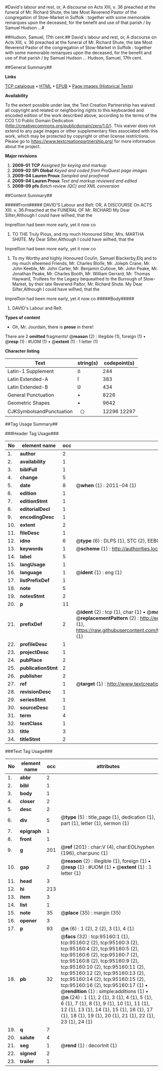 #David's labour and rest, or, A discourse on Acts XIII, v. 36 preached at the funeral of Mr. Richard Shute, the late Most Reverend Pastor of the congregation of Stow-Market in Suffolk : together with some memorable remarques upon the deceased, for the benefit and use of that parish / by Samuel Hudson ...#

##Hudson, Samuel, 17th cent.##
David's labour and rest, or, A discourse on Acts XIII, v. 36 preached at the funeral of Mr. Richard Shute, the late Most Reverend Pastor of the congregation of Stow-Market in Suffolk : together with some memorable remarques upon the deceased, for the benefit and use of that parish / by Samuel Hudson ...
Hudson, Samuel, 17th cent.

##General Summary##

**Links**

[TCP catalogue](http://www.ota.ox.ac.uk/tcp/)  • 
[HTML](http://tei.it.ox.ac.uk/tcp/Texts-HTML/free/A44/A44864.html)  • 
[EPUB](http://tei.it.ox.ac.uk/tcp/Texts-EPUB/free/A44/A44864.epub) • 
[Page images (Historical Texts)](https://historicaltexts.jisc.ac.uk/eebo-12894753e)

**Availability**

To the extent possible under law, the Text Creation Partnership has waived all copyright and related or neighboring rights to this keyboarded and encoded edition of the work described above, according to the terms of the CC0 1.0 Public Domain Dedication (http://creativecommons.org/publicdomain/zero/1.0/). This waiver does not extend to any page images or other supplementary files associated with this work, which may be protected by copyright or other license restrictions. Please go to https://www.textcreationpartnership.org/ for more information about the project.

**Major revisions**

1. __2009-01__ __TCP__ *Assigned for keying and markup*
1. __2009-02__ __SPi Global__ *Keyed and coded from ProQuest page images*
1. __2009-04__ __Lauren Proux__ *Sampled and proofread*
1. __2009-04__ __Lauren Proux__ *Text and markup reviewed and edited*
1. __2009-09__ __pfs__ *Batch review (QC) and XML conversion*

##Content Summary##

#####Front#####
DAVID'S Labour and Reſt: OR, A DISCOURSE On ACTS XIII. v. 36.Preached at the FUNERAL OF Mr. RICHARD My Dear Siſter,Although I could have wiſhed, that the

Impreſſion had been more early, yet it now co
1. TO THE Truly Pious, and my much Honoured Siſter, Mrs. MARTHA SHƲTE.
My Dear Siſter,Although I could have wiſhed, that the

Impreſſion had been more early, yet it now co
1. To my Worthy and highly Honoured Couſin, Samuel Blackerby,Eſq and to my much eſteemed Friends, Mr. Charles Bloſſe, Mr. Joſeph Crane, Mr. John Keeble, Mr. John Carter, Mr. Benjamin Cutlove, Mr. John Peake, Mr. Jonathan Peake, Mr. Charles Booth, Mr. William Gerrard, Mr. Thomas Hayward, Truſtees for the Legacy bequeathed to the Burrough of Stow-Market, by their late Reverend Paſtor, Mr. Richard Shute.
My Dear Siſter,Although I could have wiſhed, that the

Impreſſion had been more early, yet it now co
#####Body#####

1. DAVID's Labour and Reſt.

**Types of content**

  * Oh, Mr. Jourdain, there is **prose** in there!

There are 2 **omitted** fragments! 
 @__reason__ (2) : illegible (1), foreign (1)  •  @__resp__ (1) : #UOM (1)  •  @__extent__ (1) : 1 letter (1)

**Character listing**


|Text|string(s)|codepoint(s)|
|---|---|---|
|Latin-1 Supplement|ô|244|
|Latin Extended-A|ſ|383|
|Latin Extended-B|Ʋ|434|
|General Punctuation|•|8226|
|Geometric Shapes|▪|9642|
|CJKSymbolsandPunctuation|〈〉|12296 12297|

##Tag Usage Summary##

###Header Tag Usage###

|No|element name|occ|attributes|
|---|---|---|---|
|1.|__author__|2||
|2.|__availability__|1||
|3.|__biblFull__|1||
|4.|__change__|5||
|5.|__date__|8| @__when__ (1) : 2011-04 (1)|
|6.|__edition__|1||
|7.|__editionStmt__|1||
|8.|__editorialDecl__|1||
|9.|__encodingDesc__|1||
|10.|__extent__|2||
|11.|__fileDesc__|1||
|12.|__idno__|6| @__type__ (6) : DLPS (1), STC (2), EEBO-CITATION (1), OCLC (1), VID (1)|
|13.|__keywords__|1| @__scheme__ (1) : http://authorities.loc.gov/ (1)|
|14.|__label__|5||
|15.|__langUsage__|1||
|16.|__language__|1| @__ident__ (1) : eng (1)|
|17.|__listPrefixDef__|1||
|18.|__note__|5||
|19.|__notesStmt__|2||
|20.|__p__|11||
|21.|__prefixDef__|2| @__ident__ (2) : tcp (1), char (1)  •  @__matchPattern__ (2) : ([0-9\-]+):([0-9IVX]+) (1), (.+) (1)  •  @__replacementPattern__ (2) : http://eebo.chadwyck.com/downloadtiff?vid=$1&page=$2 (1), https://raw.githubusercontent.com/textcreationpartnership/Texts/master/tcpchars.xml#$1 (1)|
|22.|__profileDesc__|1||
|23.|__projectDesc__|1||
|24.|__pubPlace__|2||
|25.|__publicationStmt__|2||
|26.|__publisher__|2||
|27.|__ref__|1| @__target__ (1) : http://www.textcreationpartnership.org/docs/. (1)|
|28.|__revisionDesc__|1||
|29.|__seriesStmt__|1||
|30.|__sourceDesc__|1||
|31.|__term__|4||
|32.|__textClass__|1||
|33.|__title__|3||
|34.|__titleStmt__|2||


###Text Tag Usage###

|No|element name|occ|attributes|
|---|---|---|---|
|1.|__abbr__|2||
|2.|__bibl__|1||
|3.|__body__|1||
|4.|__closer__|2||
|5.|__desc__|2||
|6.|__div__|5| @__type__ (5) : title_page (1), dedication (1), part (1), letter (1), sermon (1)|
|7.|__epigraph__|1||
|8.|__front__|1||
|9.|__g__|201| @__ref__ (201) : char:V (4), char:EOLhyphen (196), char:punc (1)|
|10.|__gap__|2| @__reason__ (2) : illegible (1), foreign (1)  •  @__resp__ (1) : #UOM (1)  •  @__extent__ (1) : 1 letter (1)|
|11.|__head__|3||
|12.|__hi__|213||
|13.|__item__|3||
|14.|__list__|1||
|15.|__note__|35| @__place__ (35) : margin (35)|
|16.|__opener__|3||
|17.|__p__|93| @__n__ (6) : 1 (2), 2 (2), 3 (1), 4 (1)|
|18.|__pb__|32| @__facs__ (32) : tcp:95160:1 (1), tcp:95160:2 (2), tcp:95160:3 (2), tcp:95160:4 (2), tcp:95160:5 (2), tcp:95160:6 (2), tcp:95160:7 (2), tcp:95160:8 (2), tcp:95160:9 (2), tcp:95160:10 (2), tcp:95160:11 (2), tcp:95160:12 (2), tcp:95160:13 (2), tcp:95160:14 (2), tcp:95160:15 (2), tcp:95160:16 (2), tcp:95160:17 (1)  •  @__rendition__ (1) : simple:additions (1)  •  @__n__ (24) : 1 (1), 2 (1), 3 (1), 4 (1), 5 (1), 6 (1), 7 (1), 8 (1), 9 (1), 10 (1), 11 (1), 12 (1), 13 (1), 14 (1), 15 (1), 16 (1), 17 (1), 18 (1), 19 (1), 20 (1), 21 (1), 22 (1), 23 (1), 24 (1)|
|19.|__q__|7||
|20.|__salute__|4||
|21.|__seg__|1| @__rend__ (1) : decorInit (1)|
|22.|__signed__|2||
|23.|__trailer__|1||
